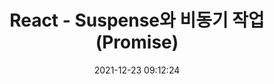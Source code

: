 ---
title: React - Suspense와 비동기 작업(Promise)
date: 2021-12-23 09:12:24
category: react
thumbnail: { thumbnailSrc }
draft: true
---